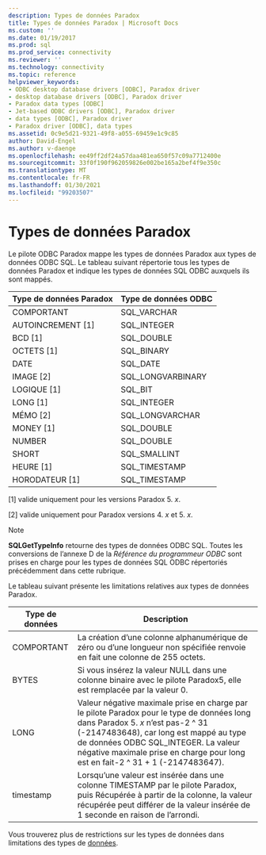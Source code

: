 ```yaml
---
description: Types de données Paradox
title: Types de données Paradox | Microsoft Docs
ms.custom: ''
ms.date: 01/19/2017
ms.prod: sql
ms.prod_service: connectivity
ms.reviewer: ''
ms.technology: connectivity
ms.topic: reference
helpviewer_keywords:
- ODBC desktop database drivers [ODBC], Paradox driver
- desktop database drivers [ODBC], Paradox driver
- Paradox data types [ODBC]
- Jet-based ODBC drivers [ODBC], Paradox driver
- data types [ODBC], Paradox driver
- Paradox driver [ODBC], data types
ms.assetid: 0c9e5d21-9321-49f8-a055-69459e1c9c85
author: David-Engel
ms.author: v-daenge
ms.openlocfilehash: ee49ff2df24a57daa481ea650f57c09a7712400e
ms.sourcegitcommit: 33f0f190f962059826e002be165a2bef4f9e350c
ms.translationtype: MT
ms.contentlocale: fr-FR
ms.lasthandoff: 01/30/2021
ms.locfileid: "99203507"
---
```

# <a name="paradox-data-types"></a>Types de données Paradox
Le pilote ODBC Paradox mappe les types de données Paradox aux types de données ODBC SQL. Le tableau suivant répertorie tous les types de données Paradox et indique les types de données SQL ODBC auxquels ils sont mappés.  
  
|Type de données Paradox|Type de données ODBC|  
|-----------------------|--------------------|  
|COMPORTANT|SQL_VARCHAR|  
|AUTOINCREMENT [1]|SQL_INTEGER|  
|BCD [1]|SQL_DOUBLE|  
|OCTETS [1]|SQL_BINARY|  
|DATE|SQL_DATE|  
|IMAGE [2]|SQL_LONGVARBINARY|  
|LOGIQUE [1]|SQL_BIT|  
|LONG [1]|SQL_INTEGER|  
|MÉMO [2]|SQL_LONGVARCHAR|  
|MONEY [1]|SQL_DOUBLE|  
|NUMBER|SQL_DOUBLE|  
|SHORT|SQL_SMALLINT|  
|HEURE [1]|SQL_TIMESTAMP|  
|HORODATEUR [1]|SQL_TIMESTAMP|  
  
 [1] valide uniquement pour les versions Paradox 5. *x*.  
  
 [2] valide uniquement pour Paradox versions 4. *x* et 5. *x*.  
  
> [!NOTE]  
>  **SQLGetTypeInfo** retourne des types de données ODBC SQL. Toutes les conversions de l’annexe D de la *Référence du programmeur ODBC* sont prises en charge pour les types de données SQL ODBC répertoriés précédemment dans cette rubrique.  
  
 Le tableau suivant présente les limitations relatives aux types de données Paradox.  
  
|Type de données|Description|  
|---------------|-----------------|  
|COMPORTANT|La création d’une colonne alphanumérique de zéro ou d’une longueur non spécifiée renvoie en fait une colonne de 255 octets.|  
|BYTES|Si vous insérez la valeur NULL dans une colonne binaire avec le pilote Paradox5, elle est remplacée par la valeur 0.|  
|LONG|Valeur négative maximale prise en charge par le pilote Paradox pour le type de données long dans Paradox 5. *x* n’est pas-2 ^ 31 (-2147483648), car long est mappé au type de données ODBC SQL_INTEGER. La valeur négative maximale prise en charge pour long est en fait-2 ^ 31 + 1 (-2147483647).|  
|timestamp|Lorsqu’une valeur est insérée dans une colonne TIMESTAMP par le pilote Paradox, puis Récupérée à partir de la colonne, la valeur récupérée peut différer de la valeur insérée de 1 seconde en raison de l’arrondi.|  
  
 Vous trouverez plus de restrictions sur les types de données dans limitations des types de [données](../../odbc/microsoft/data-type-limitations.md).
